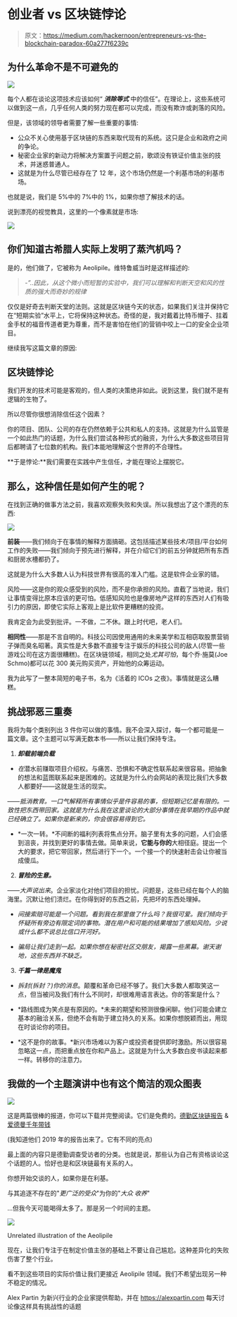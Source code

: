 # 创业者 vs 区块链悖论

> 原文：<https://medium.com/hackernoon/entrepreneurs-vs-the-blockchain-paradox-60a277f6239c>

## 为什么革命不是不可避免的

![](img/8200efd0d748eea15d856ae8e4c8d5da.png)

每个人都在谈论这项技术应该如何“ ***消除等式*** 中的信任”。在理论上，这些系统可以做到这一点，几乎任何人类的努力现在都可以完成，而没有欺诈或剥落的风险。

但是，该领域的领导者需要了解一些重要的事情:

*   公众不关心使用基于区块链的东西来取代现有的系统。这只是企业和政府之间的争论。
*   秘密企业家的新动力将解决方案置于问题之前，歌颂没有铁证价值主张的技术，并迷惑普通人。
*   这就是为什么尽管已经存在了 12 年，这个市场仍然是一个利基市场的利基市场。

也就是说，我们是 5%中的 7%中的 1%，如果你想了解技术的话。

说到漂亮的视觉教具，这里的一个像素就是市场:

![](img/5381cb26bcdd085efb7098c7fd3cbe23.png)

## **你们知道古希腊人实际上发明了蒸汽机吗？**

是的，他们做了，它被称为 Aeolipile。维特鲁威当时是这样描述的:

> *-”..因此，从这个微小而短暂的实验中，我们可以理解和判断天空和风的性质的强大而奇妙的规律*

仅仅是好奇去判断天堂的法则。这就是区块链今天的状态，如果我们关注并保持它在“短期实验”水平上，它将保持这种状态。奇怪的是，我对戴着比特币帽子、拄着金手杖的福音传道者更为尊重，而不是害怕在他们的营销中咬上一口的安全企业项目。

继续我写这篇文章的原因:

## **区块链悖论**

我们开发的技术可能是客观的，但人类的决策绝非如此。说到这里，我们就不是有逻辑的生物了。

所以尽管你很想消除信任这个因素？

你的项目、团队、公司的存在仍然依赖于公共和私人的支持。这就是为什么监管是一个如此热门的话题，为什么我们尝试各种形式的融资，为什么大多数这些项目背后都聘请了七位数的机构。我们本能地理解这个世界的不合理性。

**于是悖论:**我们需要在实践中产生信任，才能在理论上摆脱它。

## **那么，这种信任是如何产生的呢？**

在找到正确的做事方法之前，我喜欢观察失败和失误。所以我想出了这个漂亮的东西:

![](img/2ba9a6306bf6fa6760772282a550be5f.png)

**前装**——我们倾向于在事情的解释方面搞砸。这包括描述某些技术/项目/平台如何工作的失败——我们倾向于预先进行解释，并在介绍它们的前五分钟就把所有东西和厨房水槽都扔了。

这就是为什么大多数人认为科技世界有很高的准入门槛。这是软件企业家的错。

风险——这是你的观众感受到的风险，而不是你承担的风险。直截了当地说，我们让事情变得比原本应该的更可怕。低感知风险也是像房地产这样的东西对人们有吸引力的原因，即使它实际上客观上是比软件更糟糕的投资。

我肯定会为此受到批评。一不做，二不休。跟上时代吧，老人们。

**相同性**——那是不言自明的。科技公司因使用通用的未来美学和互相窃取股票营销子弹而臭名昭著。真实性是大多数不直接专注于娱乐的科技公司的敌人(尽管一些游戏公司在这方面很糟糕)。在区块链领域，相同之处*尤其可怕*，每个乔·施莫(Joe Schmo)都可以花 300 美元购买资产，开始他的众筹运动。

我为此写了一整本简短的电子书，名为《活着的 ICOs 之夜》。事情就是这么糟糕。

## **挑战邪恶三重奏**

我将为每个类别列出 3 件你可以做的事情。我不会深入探讨，每一个都可能是一篇文章。这个主题可以写满无数本书——所以让我们保持专注。

1. ***卸载前端负载***

- *在*潜水前赚取项目介绍权。与痛苦、恐惧和不确定性联系起来很容易。把抽象的想法和蓝图联系起来是困难的。这就是为什么约会网站的表现比我们大多数人都要好——这就是生活的现实。

——*抵消教育。一口气解释所有事情似乎是件容易的事，但短期记忆是有限的。一致性把东西带回家。这就是为什么我在这里谈论的大部分事情在我早期的作品中就已经确立了。如果你是新来的，你会很容易得到它。*

- *一次一转。*不间断的福利列表将焦点分开。脑子里有太多的问题，人们会感到沮丧，并找到更好的事情去做。简单来说，**它能与你的**大相径庭。提出一个大的要求，把它带回家，然后进行下一个。一个接一个的快速射击会让你被当成傻瓜。

2. ***冒险的生意。***

——*大声说出来*。企业家淡化对他们项目的担忧。问题是，这些已经在每个人的脑海里。沉默让他们溃烂。在你得到好的东西之前，先把坏的东西处理掉。

- *间接索赔可能是一个问题。看到我在那里做了什么吗？我很可爱。我们倾向于怀疑所有旁边有限定词的事物。潜在用户和可能的结果增加了感知风险。少说或什么都不说总比信口开河好。*

- *骗局让我们走到一起。如果你想在秘密社区交朋友，揭露一些黑幕。谢天谢地，这些东西并不缺乏。*

3. ***千篇一律是魔鬼***

- *拆封(拆封？)你的消息*。颠覆和革命已经不够了。我们大多数人都取笑这一点，但当被问及我们有什么不同时，却很难用语言表达。你的答案是什么？

- *路线图成为笑点是有原因的。*未来的期望和预测很像闲聊。他们可能会建立基本的融洽关系，但绝不会有助于建立持久的关系。如果你想脱颖而出，用现在时谈论你的项目。

- *这不是你的故事。*新兴市场难以为客户或投资者提供即时激励。所以很容易忽略这一点，而把重点放在你和产品上。这就是为什么大多数白皮书读起来都一样。转移你的注意力。

## **我做的一个主题演讲中也有这个简洁的观众图表**

![](img/e902914bc8171d6bd9d6bc2da7046a53.png)

这是两篇很棒的报道，你可以下载并完整阅读。它们是免费的。[德勤区块链报告](https://www2.deloitte.com/content/dam/Deloitte/us/Documents/financial-services/us-fsi-2018-global-blockchain-survey-report.pdf) & [爱德曼千年带钱](https://www.edelman.com/sites/g/files/aatuss191/files/2018-10/Millennials-With-Money-2018.pdf)

(我知道他们 2019 年的报告出来了。它有不同的亮点)

最上面的内容只是德勤调查受访者的分类。也就是说，那些认为自己有资格谈论这个话题的人。恰好也是和区块链最有关系的人。

你想开始交谈的人，如果你是在利基。

与其追逐不存在的"*更广泛的受众*"为你的"*大众* *收养*"

…但我今天可能喝得太多了。那是另一个时间的主题。

![](img/043ef9f2186ba60344256b373ffc4599.png)

Unrelated illustration of the Aeolipile

现在，让我们专注于在制定价值主张的基础上不要让自己尴尬。这种差异化的失败伤害了整个行业。

看不到这些项目的实际价值让我们更接近 Aeolipile 领域。我们不希望出现另一种不稳定的情况。

Alex Partin 为新兴行业的企业家提供帮助，并在 https://alexpartin.com 每天讨论像这样具有挑战性的话题